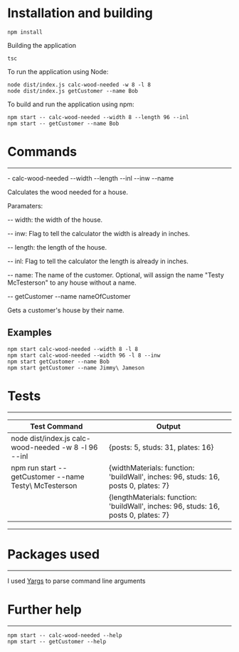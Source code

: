 # Installation and building

```
npm install
```

Building the application

```
tsc
```

To run the application using Node:

```
node dist/index.js calc-wood-needed -w 8 -l 8
node dist/index.js getCustomer --name Bob
```

To build and run the application using npm:

```
npm start -- calc-wood-needed --width 8 --length 96 --inl
npm start -- getCustomer --name Bob
```

# Commands
---


\- calc-wood-needed --width --length --inl --inw --name 

Calculates the wood needed for a house.

Paramaters:

\-- width: the width of the house.

\-- inw: Flag to tell the calculator the width is already in inches.

\-- length: the length of the house.

\-- inl: Flag to tell the calculator the length is already in inches.

\-- name: The name of the customer.  Optional, will assign the name "Testy McTesterson" to any house without a name.


\-- getCustomer --name nameOfCustomer

Gets a customer's house by their name.

## Examples

```
npm start calc-wood-needed --width 8 -l 8
npm start calc-wood-needed --width 96 -l 8 --inw
npm start getCustomer --name Bob
npm start getCustomer --name Jimmy\ Jameson
```

# Tests
---

|Test Command | Output
|-------------|---------
| node dist/index.js calc-wood-needed -w 8 -l 96 --inl | {posts: 5, studs: 31, plates: 16} |
| npm run start -- getCustomer --name Testy\ McTesterson | {widthMaterials: function: 'buildWall', inches: 96, studs: 16, posts 0, plates: 7} |
|                                                         | {lengthMaterials: function: 'buildWall', inches: 96, studs: 16, posts 0, plates: 7} |
----------------------


# Packages used
---

I used [Yargs](https://www.npmjs.com/package/yargs) to parse command line arguments

# Further help
---

```
npm start -- calc-wood-needed --help
npm start -- getCustomer --help
```
